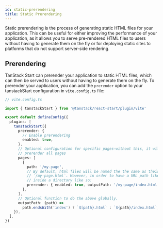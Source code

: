 ```yaml
---
id: static-prerendering
title: Static Prerendering
---
```


Static prerendering is the process of generating static HTML files for your application. This can be useful for either improving the performance of your application, as it allows you to serve pre-rendered HTML files to users without having to generate them on the fly or for deploying static sites to platforms that do not support server-side rendering.

## Prerendering

TanStack Start can prerender your application to static HTML files, which can then be served to users without having to generate them on the fly. To prerender your application, you can add the `prerender` option to your tanstackStart configuration in `vite.config.ts` file:

```ts
// vite.config.ts

import { tanstackStart } from '@tanstack/react-start/plugin/vite'

export default defineConfig({
  plugins: [
    tanstackStart({
      prerender: {
        // Enable prerendering
        enabled: true,
      },
      // Optional configuration for specific pages—without this, it will still automatically
      // prerender all pages
      pages: [
        {
          path: '/my-page',
          // By default, html files will be named the the same as their route, so `my-page.tsx` would become
          // `/my-page.html`. However, in order to have a URL path like `/my-page`, it should be an index
          // inside a directory like so:
          prerender: { enabled: true, outputPath: '/my-page/index.html' },
        },
      ],
      // Optional function to do the above globally.
      outputPath: (path) =>
        path.endsWith('index') ? `$[path}.html` : `${path}/index.html`,
    }),
  ],
})
```
